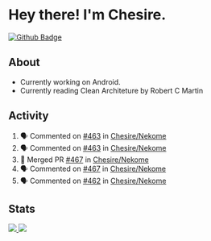 # Hey there! I'm Chesire.

[![Github Badge](https://img.shields.io/badge/-Github-000?style=flat-square&logo=Github&logoColor=white&link=https://github.com/chesire)](https://github.com/chesire)

## About

<!-- Uses https://github.com/Chesire/natemoo-re -->
* Currently working on Android.
* Currently reading Clean Architeture by Robert C Martin
<!--
* Currently listening to: 
<a href="https://natemoo-re-iirbxe7wf.vercel.app/now-playing?open">
    <img src="https://natemoo-re-iirbxe7wf.vercel.app/now-playing" width="256" height="64" alt="Now Playing">
</a>  
-->

## Activity

<!-- Uses https://github.com/jamesgeorge007/github-activity-readme -->
<!--START_SECTION:activity-->
1. 🗣 Commented on [#463](https://github.com/Chesire/Nekome/issues/463) in [Chesire/Nekome](https://github.com/Chesire/Nekome)
2. 🗣 Commented on [#463](https://github.com/Chesire/Nekome/issues/463) in [Chesire/Nekome](https://github.com/Chesire/Nekome)
3. 🎉 Merged PR [#467](https://github.com/Chesire/Nekome/pull/467) in [Chesire/Nekome](https://github.com/Chesire/Nekome)
4. 🗣 Commented on [#467](https://github.com/Chesire/Nekome/issues/467) in [Chesire/Nekome](https://github.com/Chesire/Nekome)
5. 🗣 Commented on [#462](https://github.com/Chesire/Nekome/issues/462) in [Chesire/Nekome](https://github.com/Chesire/Nekome)
<!--END_SECTION:activity-->

## Stats

<a href="https://github-readme-stats.vercel.app/api/top-langs/?username=chesire&theme=tokyonight">
    <img src="https://github-readme-stats.vercel.app/api/top-langs/?username=chesire&layout=compact&theme=tokyonight" >
</a>
<a href="https://github-readme-stats.vercel.app/api?username=chesire&show_icons=true&theme=tokyonight">
    <img src="https://github-readme-stats.vercel.app/api?username=chesire&show_icons=true&theme=tokyonight" >
</a>  
